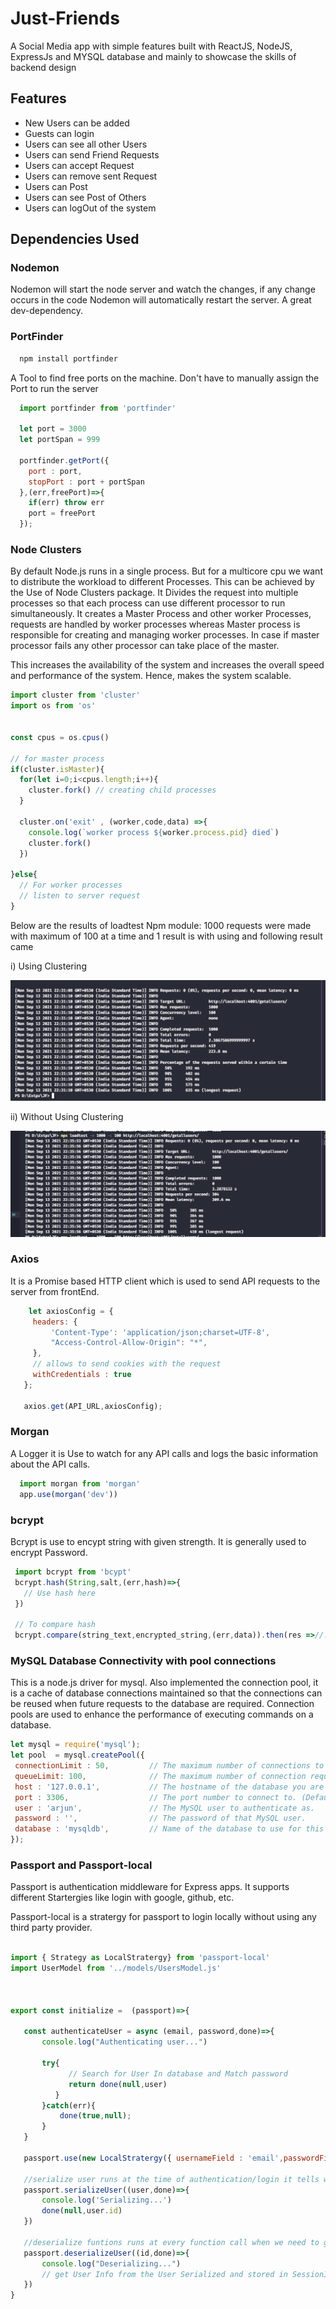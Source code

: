 # Just-Friends 

A Social Media app with simple features built with ReactJS, NodeJS, ExpressJs and MYSQL database and mainly to showcase the skills of backend design

## Features 
* New Users can be added
* Guests can login 
* Users can see all other Users
* Users can send Friend Requests
* Users can accept Request
* Users can remove sent Request
* Users can Post
* Users can see Post of Others
* Users can logOut of the system

## Dependencies Used

### Nodemon

  Nodemon will start the node server and watch the changes, if any change occurs in the code Nodemon will automatically restart the server. A great dev-dependency.

### PortFinder

```bash
  npm install portfinder
```

  A Tool to find free ports on the machine. Don't have to manually assign the Port to run the server

```javascript
  import portfinder from 'portfinder'
  
  let port = 3000
  let portSpan = 999
  
  portfinder.getPort({
    port : port,
    stopPort : port + portSpan
  },(err,freePort)=>{
    if(err) throw err
    port = freePort
  });
  ```
  
  ### Node Clusters
  By default Node.js runs in a single process. But for a multicore cpu we want to distribute the workload to different Processes. This can be achieved by the Use of Node Clusters package.
  It Divides the request into multiple processes so that each process can use different processor to run simultaneously. It creates a Master Process and other worker Processes, requests are handled by worker processes whereas Master process is responsible for creating and managing worker processes.
  In case if master processor fails any other processor can take place of the master.
  
  This increases the availability of the system and increases the overall speed and performance of the system. Hence, makes the system scalable.
  
  ```javascript
  import cluster from 'cluster'
  import os from 'os'
  

  const cpus = os.cpus()
  
  // for master process
  if(cluster.isMaster){
    for(let i=0;i<cpus.length;i++){
      cluster.fork() // creating child processes
    }
    
    cluster.on('exit' , (worker,code,data) =>{
      console.log(`worker process ${worker.process.pid} died`)
      cluster.fork()
    })
    
  }else{
    // For worker processes
    // listen to server request
  }
 
  ```
  
  Below are the results of loadtest Npm module:
   1000 requests were made with maximum of 100 at a time and 1 result is with using and following result came
   
   i) Using Clustering
  
  ![Result with cluster](https://github.com/akshatpandey007/Just-Friends/blob/main/img/with_cluster.png)
  
  ii) Without Using Clustering
  
  ![Result without cluster](https://github.com/akshatpandey007/Just-Friends/blob/main/img/with_no_cluster.png)
  
  
  ### Axios
   It is a Promise based HTTP client which is used to send API requests to the server from frontEnd.
   
   ```javascript
       let axiosConfig = {
        headers: {
            'Content-Type': 'application/json;charset=UTF-8',
            "Access-Control-Allow-Origin": "*",
        },
        // allows to send cookies with the request
        withCredentials : true
      };

      axios.get(API_URL,axiosConfig);
   
   ```
   
  ### Morgan
  A Logger it is Use to watch for any API calls and logs the basic information about the API calls.
  
  ```javascript
    import morgan from 'morgan'
    app.use(morgan('dev'))
  ```
  
 ### bcrypt 
 Bcrypt is use to encypt string with given strength. It is generally used to encrypt Password. 
 
 ```javascript
  import bcrypt from 'bcypt'
  bcrypt.hash(String,salt,(err,hash)=>{
    // Use hash here
  })
  
  // To compare hash
  bcrypt.compare(string_text,encrypted_string,(err,data)).then(res =>//...)
 ```
 
 ### MySQL Database Connectivity with pool connections
 
 This is a node.js driver for mysql. Also implemented the connection pool, it is a cache of database connections maintained so that the connections can be reused when future requests to the database are required. Connection pools are used to enhance the performance of executing commands on a database.
 
 ```javascript
 let mysql = require('mysql');
 let pool  = mysql.createPool({
  connectionLimit : 50,         // The maximum number of connections to create at once. (Default: 10)
  queueLimit: 100,              // The maximum number of connection requests the pool will queue before returning an error from getConnection. (Default: 0)
  host : '127.0.0.1',           // The hostname of the database you are connecting to. (Default: localhost)
  port : 3306,                  // The port number to connect to. (Default: 3306)
  user : 'arjun',               // The MySQL user to authenticate as.
  password : '',                // The password of that MySQL user.
  database : 'mysqldb',         // Name of the database to use for this connection.
});
 ```
 
 ### Passport and Passport-local
 Passport is authentication middleware for Express apps. It supports different Startergies like login with google, github, etc.
 
 Passport-local is a stratergy for passport to login locally without using any third party provider.
 
 ```javascript

import { Strategy as LocalStratergy} from 'passport-local'
import UserModel from '../models/UsersModel.js'



export const initialize =  (passport)=>{

    const authenticateUser = async (email, password,done)=>{
        console.log("Authenticating user...")

        try{
              // Search for User In database and Match password
              return done(null,user)
           }
        }catch(err){
            done(true,null);
        }
    }

    passport.use(new LocalStratergy({ usernameField : 'email',passwordField : 'password'},authenticateUser))

    //serialize user runs at the time of authentication/login it tells what to store in sessionID
    passport.serializeUser((user,done)=>{
        console.log('Serializing...')
        done(null,user.id)
    })

    //deserialize funtions runs at every function call when we need to get full user details 
    passport.deserializeUser((id,done)=>{
        console.log("Deserializing...")
        // get User Info from the User Serialized and stored in SessionID
    })
}
 ```
 
 
 
 
 
 
 
 
 
 
  
  
  
